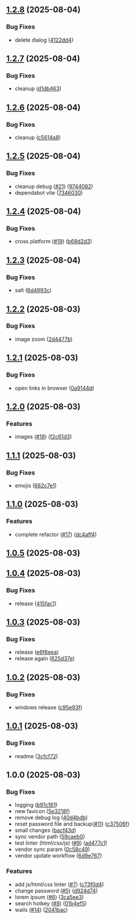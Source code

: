 ## [1.2.8](https://github.com/yggdrion/gote/compare/v1.2.7...v1.2.8) (2025-08-04)

### Bug Fixes

* delete dialog ([4122dd4](https://github.com/yggdrion/gote/commit/4122dd42af03b7c92bba069c26f1caf84f84d74b))

## [1.2.7](https://github.com/yggdrion/gote/compare/v1.2.6...v1.2.7) (2025-08-04)

### Bug Fixes

* cleanup ([d1db463](https://github.com/yggdrion/gote/commit/d1db463ee062a7318fc0f4d9c37fdc83c5b460b0))

## [1.2.6](https://github.com/yggdrion/gote/compare/v1.2.5...v1.2.6) (2025-08-04)

### Bug Fixes

* cleanup ([c5614a8](https://github.com/yggdrion/gote/commit/c5614a88dd84c5d6ac0bc81e00bfc9e4d8befcfe))

## [1.2.5](https://github.com/yggdrion/gote/compare/v1.2.4...v1.2.5) (2025-08-04)

### Bug Fixes

* cleanup debug ([#21](https://github.com/yggdrion/gote/issues/21)) ([9744082](https://github.com/yggdrion/gote/commit/9744082b0713c2e923f97591b75e3e3e6d5ce6ca))
* dependabot vite ([7346030](https://github.com/yggdrion/gote/commit/73460305585887672ec5178274e652bbb2956841))

## [1.2.4](https://github.com/yggdrion/gote/compare/v1.2.3...v1.2.4) (2025-08-04)

### Bug Fixes

* cross platform ([#19](https://github.com/yggdrion/gote/issues/19)) ([b68d2d3](https://github.com/yggdrion/gote/commit/b68d2d38f6eedb3b415f463445a9897958555fd9))

## [1.2.3](https://github.com/yggdrion/gote/compare/v1.2.2...v1.2.3) (2025-08-04)

### Bug Fixes

* salt ([6d4993c](https://github.com/yggdrion/gote/commit/6d4993cef656cc401dda19613f3782a077f88688))

## [1.2.2](https://github.com/yggdrion/gote/compare/v1.2.1...v1.2.2) (2025-08-03)

### Bug Fixes

* image zoom ([2d4477b](https://github.com/yggdrion/gote/commit/2d4477b869d0b96a0aeee3494cb3bbe3194b4081))

## [1.2.1](https://github.com/yggdrion/gote/compare/v1.2.0...v1.2.1) (2025-08-03)

### Bug Fixes

* open links in browser ([0a9144d](https://github.com/yggdrion/gote/commit/0a9144d36378e8102a1057523f1c0c3367a973ac))

## [1.2.0](https://github.com/yggdrion/gote/compare/v1.1.1...v1.2.0) (2025-08-03)

### Features

* images ([#18](https://github.com/yggdrion/gote/issues/18)) ([f2c61d3](https://github.com/yggdrion/gote/commit/f2c61d376d87a52a6b54123649073ccfed9ba22e))

## [1.1.1](https://github.com/yggdrion/gote/compare/v1.1.0...v1.1.1) (2025-08-03)

### Bug Fixes

* emojis ([682c7e1](https://github.com/yggdrion/gote/commit/682c7e1a899cf132c3689526ec87c6ee660bed79))

## [1.1.0](https://github.com/yggdrion/gote/compare/v1.0.5...v1.1.0) (2025-08-03)

### Features

* complete refactor ([#17](https://github.com/yggdrion/gote/issues/17)) ([dc4aff4](https://github.com/yggdrion/gote/commit/dc4aff4d03fb4ffdcf754f129b9717b87d80a864))

## [1.0.5](https://github.com/yggdrion/gote/compare/v1.0.4...v1.0.5) (2025-08-03)

## [1.0.4](https://github.com/yggdrion/gote/compare/v1.0.3...v1.0.4) (2025-08-03)

### Bug Fixes

- release ([415fac1](https://github.com/yggdrion/gote/commit/415fac100dfbe505365ea27a64f92e16d6a34492))

## [1.0.3](https://github.com/yggdrion/gote/compare/v1.0.2...v1.0.3) (2025-08-03)

### Bug Fixes

- release ([e6f6eea](https://github.com/yggdrion/gote/commit/e6f6eeaccb51490924afc3ac388fe93142064713))
- release again ([625d37e](https://github.com/yggdrion/gote/commit/625d37e1b763fe55160649c9679c7b405f494894))

## [1.0.2](https://github.com/yggdrion/gote/compare/v1.0.1...v1.0.2) (2025-08-03)

### Bug Fixes

- windows release ([c95e93f](https://github.com/yggdrion/gote/commit/c95e93fb6a0309492fdf6e5eb4f44bfa3e3d05c0))

## [1.0.1](https://github.com/yggdrion/gote/compare/v1.0.0...v1.0.1) (2025-08-03)

### Bug Fixes

- readme ([3cfcf72](https://github.com/yggdrion/gote/commit/3cfcf72e249335ddf2af2cf8bd5a7bff8cb9e38a))

## 1.0.0 (2025-08-03)

### Bug Fixes

- logging ([b91c161](https://github.com/yggdrion/gote/commit/b91c16145d92d86a9e6463c6f7c619020395eb98))
- new favicon ([5e3218f](https://github.com/yggdrion/gote/commit/5e3218fff0620b883aefdff0db84769a037d5107))
- remove debug log ([40d4bdb](https://github.com/yggdrion/gote/commit/40d4bdb14389d6f71b0f156ff26b8240e39ef13f))
- reset password file and backup([#11](https://github.com/yggdrion/gote/issues/11)) ([c37506f](https://github.com/yggdrion/gote/commit/c37506ff256e306090f8f5ea3c868bcb28ee9c81))
- small changes ([bacf43d](https://github.com/yggdrion/gote/commit/bacf43d62f925660ad8be2f8011736cf0d1f5fc6))
- sync vendor path ([59caeb0](https://github.com/yggdrion/gote/commit/59caeb09f3e81e097278ab0a4f2218ff10ccaa2e))
- test linter (html/css/js) ([#9](https://github.com/yggdrion/gote/issues/9)) ([ad477c1](https://github.com/yggdrion/gote/commit/ad477c1179e7b867e01c4110507fe13ced92daeb))
- vendor sync param ([0c58c49](https://github.com/yggdrion/gote/commit/0c58c494447ba285ceb127538c2308e724db4f52))
- vendor update workflow ([6d9e767](https://github.com/yggdrion/gote/commit/6d9e767586091c0dc33c4484de1a66737ac9f3d4))

### Features

- add js/html/css linter ([#7](https://github.com/yggdrion/gote/issues/7)) ([c73f0d4](https://github.com/yggdrion/gote/commit/c73f0d47bb9615dd81dad8c9b67a32522467b9a7))
- change password ([#5](https://github.com/yggdrion/gote/issues/5)) ([d924d74](https://github.com/yggdrion/gote/commit/d924d744783769d74a4a3c552c666aba0f50f400))
- lorem ipsum ([#6](https://github.com/yggdrion/gote/issues/6)) ([3ca5ee3](https://github.com/yggdrion/gote/commit/3ca5ee322abf3f176c629828e5b03f62a8738fd6))
- search hotkey ([#8](https://github.com/yggdrion/gote/issues/8)) ([01b4ef5](https://github.com/yggdrion/gote/commit/01b4ef5643db870f143e5cfee818c4494b937cc2))
- wails ([#14](https://github.com/yggdrion/gote/issues/14)) ([2041bac](https://github.com/yggdrion/gote/commit/2041baccbe10cd46f5f2f0fe899ceca473089518))
